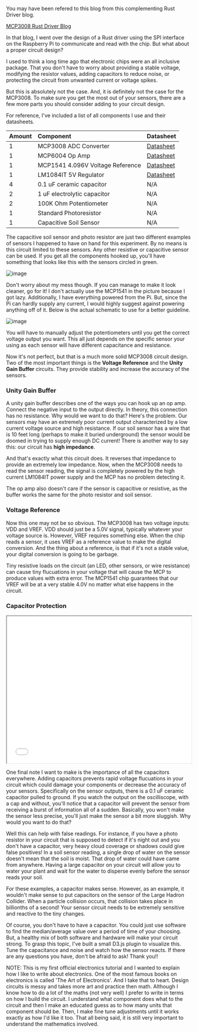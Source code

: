 You may have been refered to this blog from this complementing Rust Driver blog.

<a href="https://www.speblog.org/blog/mcp3008-analog-digital-spidev-rust-driver-raspberry-pi" alt="blog post">
    MCP3008 Rust Driver Blog
</a>

In that blog, I went over the design of a Rust driver using the SPI interface on the Raspberry Pi to communicate and read with the chip. But what about a proper circuit design?

I used to think a long time ago that electronic chips were an all inclusive package. That you don't have to worry about providing a stable voltage, modifying the resistor values, adding capacitors to reduce noise, or protecting the circuit from unwanted current or voltage spikes.

But this is absolutely not the case. And, it is definitely not the case for the MCP3008. To make sure you get the most out of your sensors, there are a few more parts you should consider adding to your circuit design.

For reference, I've included a list of all components I use and their datasheets.

| Amount | Component | Datasheet |
| :--- | :--- | :--- |
| 1 | MCP3008 ADC Converter | <a href="http://ww1.microchip.com/downloads/en/DeviceDoc/21295d.pdf" alt="datasheet">Datasheet</a> |
| 1 | MCP6004 Op Amp | <a href="http://ww1.microchip.com/downloads/en/DeviceDoc/20001733K.pdf" alt="datasheet">Datasheet</a> |
| 1 | MCP1541 4.096V Voltage Reference | <a href="http://ww1.microchip.com/downloads/en/DeviceDoc/21653C.pdf" alt="datasheet">Datasheet</a> |
| 1 | LM1084IT 5V Regulator | <a href="https://www.jameco.com/Jameco/Products/ProdDS/299743-DS01.pdf" alt="datasheet">Datasheet</a> |
| 4 | 0.1 uF ceramic capacitor | N/A |
| 2 | 1 uF electrolytic capacitor | N/A |
| 2 | 100K Ohm Potentiometer | N/A |
| 1 | Standard Photoresistor | N/A |
| 1 | Capacitive Soil Sensor | N/A |

The capacitive soil sensor and photo resistor are just two different examples of sensors I happened to have on hand for this experiment. By no means is this circuit limited to these sensors. Any other resistive or capacitive sensor can be used. If you get all the components hooked up, you'll have something that looks like this with the sensors circled in green.

<img src="https://speblog-storage.s3.us-west-1.amazonaws.com/images/mcp3008_circuit.jpg" alt="image">

Don't worry about my mess though. If you can manage to make it look cleaner, go for it! I don't actually use the MCP1541 in the picture because I got lazy. Additionally, I have everything powered from the Pi. But, since the Pi can hardly supply any current, I would highly suggest against powering anything off of it. Below is the actual schematic to use for a better guideline.

<img src="https://speblog-storage.s3.us-west-1.amazonaws.com/images/mcp3008_circuit_diagram.png" alt="image">

You will have to manually adjust the potentiometers until you get the correct voltage output you want. This all just depends on the specific sensor your using as each sensor will have different capacitance and resistance.

Now it's not perfect, but that is a much more solid MCP3008 circuit design. Two of the most important things is the **Voltage Reference** and the **Unity Gain Buffer** circuits. They provide stability and increase the accuracy of the sensors.

### Unity Gain Buffer

A unity gain buffer describes one of the ways you can hook up an op amp. Connect the negative input to the output directly. In theory, this connection has no resistance. Why would we want to do that? Here's the problem. Our sensors may have an extremely poor current output characterized by a low current voltage source and high resistance. If our soil sensor has a wire that is 10 feet long (perhaps to make it buried underground) the sensor would be doomed in trying to supply enough DC current! There is another way to say this: our circuit has **high impedance**.

And that's exactly what this circuit does. It reverses that impedance to provide an extremely low impedance. Now, when the MCP3008 needs to read the sensor reading, the signal is completely powered by the high current LM1084IT power supply and the MCP has no problem detecting it.

The op amp also doesn't care if the sensor is capacitive or resistive, as the buffer works the same for the photo resistor and soil sensor.

### Voltage Reference

Now this one may not be so obvious. The MCP3008 has two voltage inputs: VDD and VREF. VDD should just be a 5.0V signal, typically whatever your voltage source is. However, VREF requires something else. When the chip reads a sensor, it uses VREF as a reference value to make the digital conversion. And the thing about a reference, is that if it's not a stable value, your digital conversion is going to be garbage.

Tiny resistive loads on the circuit (an LED, other sensors, or wire resistance) can cause tiny flucuations in your voltage that will cause the MCP to produce values with extra error. The MCP1541 chip guarantees that our VREF will be at a very stable 4.0V no matter what else happens in the circuit.

### Capacitor Protection

<iframe id="capacitor-sensor" width="100%" height="400" src="/plugins/cap-sensor-vis">
</iframe>

One final note I want to make is the importance of all the capacitors everywhere. Adding capacitors prevents rapid voltage flucuations in your circuit which could damage your components or decrease the accuracy of your sensors. Specifically on the sensor outputs, there is a 0.1 uF ceramic capacitor pulled to ground. If you watch the output on the oscilliscope, with a cap and without, you'll notice that a capacitor will prevent the sensor from receiving a burst of information all of a sudden. Basically, you won't make the sensor less precise, you'll just make the sensor a bit more sluggish. Why would you want to do that?

Well this can help with false readings. For instance, if you have a photo resistor in your circuit that is supposed to detect if it's night out and you don't have a capacitor, very heavy cloud coverage or shadows could give false positives! In a soil sensor reading, a single drop of water on the sensor doesn't mean that the soil is moist. That drop of water could have came from anywhere. Having a large capacitor on your circuit will allow you to water your plant and wait for the water to disperse evenly before the sensor reads your soil.

For these examples, a capacitor makes sense. However, as an example, it wouldn't make sense to put capacitors on the sensor of the Large Hadron Collider. When a particle collision occurs, that collision takes place in billionths of a second! Your sensor circuit needs to be extremely sensitive and reactive to the tiny changes.

Of course, you don't have to have a capacitor. You could just use software to find the median/average value over a period of time of your choosing. But, a healthy mix of both software and hardware will make your circuit strong. To grasp this topic, I've built a small D3.js plugin to visualize this. Tune the capacitance and noise and watch how the sensor reacts. If there are any questions you have, don't be afraid to ask! Thank you!!

NOTE: This is my first official electronics tutorial and I wanted to explain how I like to write about electronics. One of the most famous books on electronics is called 'The Art of Electronics'. And I take that to heart. Design circuits is messy and takes more art and practice then math. Although I know how to do a lot of the maths (not very well) I prefer to write in terms on how I build the circuit. I understand what component does what to the circuit and then I make an educated guess as to how many units that component should be. Then, I make fine tune adjustments until it works exactly as how I'd like it too. That all being said, it is still very important to understand the mathematics involved.